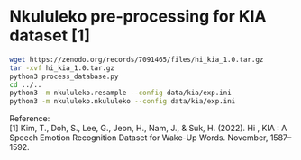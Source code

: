 # Nkululeko pre-processing for KIA dataset [1]  

```bash
wget https://zenodo.org/records/7091465/files/hi_kia_1.0.tar.gz
tar -xvf hi_kia_1.0.tar.gz
python3 process_database.py
cd ../..
python3 -m nkululeko.resample --config data/kia/exp.ini
python3 -m nkululeko.nkululeko --config data/kia/exp.ini
```

Reference:  
[1]  Kim, T., Doh, S., Lee, G., Jeon, H., Nam, J., & Suk, H. (2022). Hi , KIA : A Speech Emotion Recognition Dataset for Wake-Up Words. November, 1587–1592.

